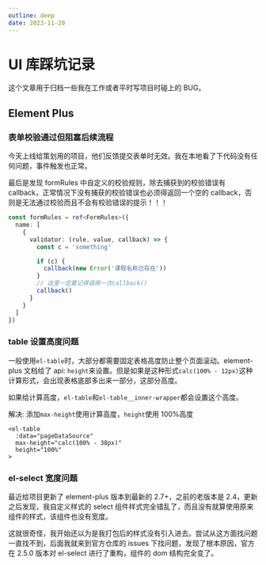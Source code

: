 ```yaml
---
outline: deep
date: 2023-11-20
---
```


# UI 库踩坑记录

这个文章用于归档一些我在工作或者平时写项目时碰上的 BUG。

## Element Plus

### 表单校验通过但阻塞后续流程

今天上线给策划用的项目，他们反馈提交表单时无效。我在本地看了下代码没有任何问题，事件触发也正常。

最后是发现 formRules 中自定义的校验规则，除去捕获到的校验错误有 callback，正常情况下没有捕获的校验错误也必须得返回一个空的 callback，否则是无法通过校验而且不会有校验错误的提示！！！

```ts
const formRules = ref<FormRules>({
  name: [
    {
      validator: (rule, value, callback) => {
        const c = 'something'

        if (c) {
          callback(new Error('课程名称已存在'))
        }
        // 这里一定要记得调用一次callback()
        callback()
      }
    }
  ]
})
```

### table 设置高度问题

一般使用`el-table`时，大部分都需要固定表格高度防止整个页面滚动。element-plus 文档给了 api: `height`来设置。但是如果是这种形式`calc(100% - 12px)`这种计算形式，会出现表格底部多出来一部分，这部分高度。

<ZoomImg src="/assets/notes/pit/ui/el-table_01.png" />

如果给计算高度，`el-table`和`el-table__inner-wrapper`都会设置这个高度。

<ZoomImg src="/assets/notes/pit/ui/el-table_02.png" />

解决: 添加`max-height`使用计算高度，`height`使用 100%高度

```vue
<el-table
  :data="pageDataSource"
  max-height="calc(100% - 38px)"
  height="100%"
>
```

### el-select 宽度问题

最近给项目更新了 element-plus 版本到最新的 2.7+，之前的老版本是 2.4，更新之后发现，我自定义样式的 select 组件样式完全错乱了，而且没有就算使用原来组件的样式，该组件也没有宽度。

这就很奇怪，我开始还以为是我打包后的样式没有引入进去。尝试从这方面找问题一直找不到，后面我就来到官方仓库的 issues 下找问题，发现了根本原因，官方在 2.5.0 版本对 el-select 进行了重构，组件的 dom 结构完全变了。
